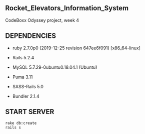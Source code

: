 Rocket_Elevators_Information_System
---------------

CodeBoxx Odyssey project, week 4

## DEPENDENCIES

* ruby 2.7.0p0 (2019-12-25 revision 647ee6f091) [x86_64-linux]

* Rails 5.2.4
* MySQL 5.7.29-0ubuntu0.18.04.1 (Ubuntu)
* Puma 3.11
* SASS-Rails 5.0
* Bundler 2.1.4

## START SERVER

```
rake db:create
rails s
```
